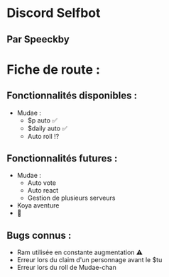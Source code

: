 # Discord Selfbot 

##  Par Speeckby

# Fiche de route : 
## Fonctionnalités disponibles : 

* Mudae :
  * $p auto ✅
  * $daily auto ✅
  * Auto roll ⁉️

## Fonctionnalités futures :

* Mudae : 
  * Auto vote 
  * Auto react 
  * Gestion de plusieurs serveurs 
* Koya aventure 
* 🤫

## Bugs connus : 

* Ram utilisée en constante augmentation ⚠️
* Erreur lors du claim d'un personnage avant le $tu
* Erreur lors du roll de Mudae-chan
